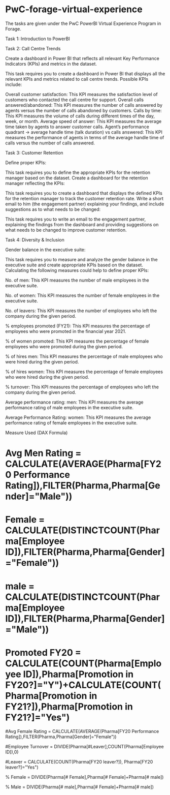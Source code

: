 # PwC-forage-virtual-experience

The tasks are given under the PwC PowerBI Virtual Experience Program in Forage.

Task 1: Introduction to PowerBI

Task 2: Call Centre Trends

Create a dashboard in Power BI that reflects all relevant Key Performance Indicators (KPIs) and metrics in the dataset.

This task requires you to create a dashboard in Power BI that displays all the relevant KPIs and metrics related to call centre trends.
Possible KPIs include:

Overall customer satisfaction: This KPI measures the satisfaction level of customers who contacted the call centre for support.
Overall calls answered/abandoned: This KPI measures the number of calls answered by agents versus the number of calls abandoned by customers.
Calls by time: This KPI measures the volume of calls during different times of the day, week, or month.
Average speed of answer: This KPI measures the average time taken by agents to answer customer calls.
Agent’s performance quadrant -> average handle time (talk duration) vs calls answered: This KPI measures the performance of agents in terms of the average handle time of calls versus the number of calls answered.



Task 3: Customer Retention

Define proper KPIs:

This task requires you to define the appropriate KPIs for the retention manager based on the dataset.
Create a dashboard for the retention manager reflecting the KPIs:

This task requires you to create a dashboard that displays the defined KPIs for the retention manager to track the customer retention rate.
Write a short email to him (the engagement partner) explaining your findings, and include suggestions as to what needs to be changed:

This task requires you to write an email to the engagement partner, explaining the findings from the dashboard and providing suggestions on what needs to be changed to improve customer retention.


Task 4: Diversity & Inclusion

Gender balance in the executive suite:

This task requires you to measure and analyze the gender balance in the executive suite and create appropriate KPIs based on the dataset.
Calculating the following measures could help to define proper KPIs:

No. of men: This KPI measures the number of male employees in the executive suite.

No. of women: This KPI measures the number of female employees in the executive suite.

No. of leavers: This KPI measures the number of employees who left the company during the given period.

% employees promoted (FY21): This KPI measures the percentage of employees who were promoted in the financial year 2021.

% of women promoted: This KPI measures the percentage of female employees who were promoted during the given period.

% of hires men: This KPI measures the percentage of male employees who were hired during the given period.

% of hires women: This KPI measures the percentage of female employees who were hired during the given period.

% turnover: This KPI measures the percentage of employees who left the company during the given period.

Average performance rating: men: This KPI measures the average performance rating of male employees in the executive suite.

Average Performance Rating: women: This KPI measures the average performance rating of female employees in the executive suite.

Measure Used (DAX Formula)
# Avg Men Rating = CALCULATE(AVERAGE(Pharma[FY20 Performance Rating]),FILTER(Pharma,Pharma[Gender]="Male"))

# Female = CALCULATE(DISTINCTCOUNT(Pharma[Employee ID]),FILTER(Pharma,Pharma[Gender]="Female"))

# male = CALCULATE(DISTINCTCOUNT(Pharma[Employee ID]),FILTER(Pharma,Pharma[Gender]="Male"))

# Promoted FY20 = CALCULATE(COUNT(Pharma[Employee ID]),Pharma[Promotion in FY20?]="Y")+CALCULATE(COUNT(Pharma[Promotion in FY21?]),Pharma[Promotion in FY21?]="Yes")

#Avg Female Rating = CALCULATE(AVERAGE(Pharma[FY20 Performance Rating]),FILTER(Pharma,Pharma[Gender]="Female"))

#Employee Turnover = DIVIDE(Pharma[#Leaver],COUNT(Pharma[Employee ID]),0)

#Leaver = CALCULATE(COUNT(Pharma[FY20 leaver?]), Pharma[FY20 leaver?]="Yes")

% Female = DIVIDE(Pharma[# Female],Pharma[# Female]+Pharma[# male])

% Male = DIVIDE(Pharma[# male],Pharma[# Female]+Pharma[# male])

